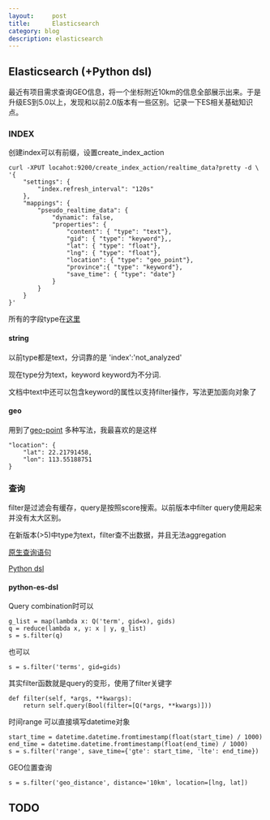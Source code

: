 ```yaml
---
layout:     post
title:      Elasticsearch
category: blog
description: elasticsearch
---
```


## Elasticsearch (+Python dsl)

最近有项目需求查询GEO信息，将一个坐标附近10km的信息全部展示出来。于是升级ES到5.0以上，发现和以前2.0版本有一些区别。记录一下ES相关基础知识点。

### INDEX
创建index可以有前缀，设置create_index_action

```
curl -XPUT locahot:9200/create_index_action/realtime_data?pretty -d \
'{
	"settings": {
		"index.refresh_interval": "120s"
	},
	"mappings": {
		"pseudo_realtime_data": {
			"dynamic": false,
			"properties": {
				"content": { "type": "text"},
				"gid": { "type": "keyword"},,
				"lat": { "type": "float"},
				"lng": { "type": "float"},
				"location": { "type": "geo_point"},
				"province":{ "type": "keyword"},
				"save_time": { "type": "date"}
			}
		}
	}
}'
```
所有的字段type在[这里]([https://www.elastic.co/guide/en/elasticsearch/reference/5.3/mapping-types.html)
#### string
以前type都是text，分词靠的是 'index':'not_analyzed'

现在type分为text，keyword keyword为不分词.

文档中text中还可以包含keyword的属性以支持filter操作，写法更加面向对象了

#### geo
用到了[geo-point](https://www.elastic.co/guide/en/elasticsearch/reference/5.3/geo-point.html)
多种写法，我最喜欢的是这样
```
"location": {
	"lat": 22.21791458,
	"lon": 113.55188751
}
```


### 查询
filter是过滤会有缓存，query是按照score搜索。以前版本中filter query使用起来并没有太大区别。

在新版本(>5)中type为text，filter查不出数据，并且无法aggregation

[原生查询语句](https://www.elastic.co/guide/en/elasticsearch/reference/5.3/query-dsl.html)

[Python dsl](http://elasticsearch-dsl.readthedocs.io/en/latest/search_dsl.html)
#### python-es-dsl
Query combination时可以

```
g_list = map(lambda x: Q('term', gid=x), gids)
q = reduce(lambda x, y: x | y, g_list)
s = s.filter(q)
```
也可以
```
s = s.filter('terms', gid=gids)
```
其实filter函数就是query的变形，使用了filter关键字
```
def filter(self, *args, **kwargs):
	return self.query(Bool(filter=[Q(*args, **kwargs)]))
```
时间range 可以直接填写datetime对象
```
start_time = datetime.datetime.fromtimestamp(float(start_time) / 1000)
end_time = datetime.datetime.fromtimestamp(float(end_time) / 1000)
s = s.filter('range', save_time={'gte': start_time, 'lte': end_time})
```
GEO位置查询
```
s = s.filter('geo_distance', distance='10km', location=[lng, lat])
```

## TODO
